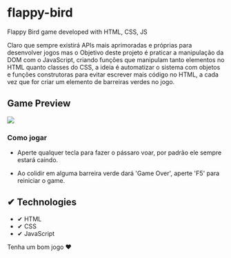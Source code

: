 # flappy-bird
 Flappy Bird game developed with HTML, CSS, JS

Claro que sempre existirá APIs mais aprimoradas e próprias para desenvolver jogos mas o Objetivo deste projeto é praticar a manipulação da DOM com o JavaScript, criando funções que manipulam tanto elementos no HTML quanto classes do CSS, a ideia é automatizar o sistema com objetos e funções construtoras para evitar escrever mais código no HTML, a cada vez que for criar um elemento de barreiras verdes no jogo.

## Game Preview

<img src="images/game-screen.gif">

### Como jogar

- Aperte qualquer tecla para fazer o pássaro voar, por padrão ele sempre estará caindo.

- Ao colidir em alguma barreira verde dará 'Game Over', aperte 'F5' para reiniciar o game.

## ✔ Technologies

- ✔ HTML
- ✔ CSS
- ✔ JavaScript


Tenha um bom jogo ❤
